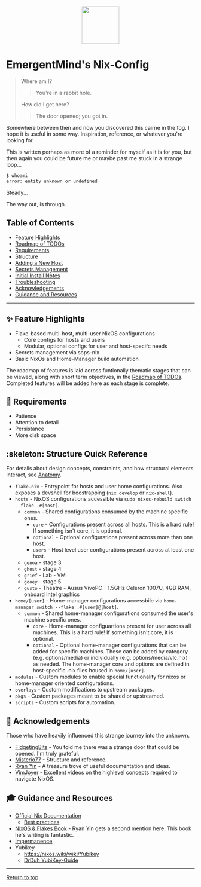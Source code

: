 <div align="center">
<h1>
<img width="100" src="https://raw.githubusercontent.com/simple-icons/simple-icons/master/icons/nixos.svg" /> <br>
</h1>
</div>

# EmergentMind's Nix-Config

>Where am I?
>>You're in a rabbit hole.
>
>How did I get here?
>>The door opened; you got in.

Somewhere between then and now you discovered this cairne in the fog. I hope it is useful in some way. Inspiration, reference, or whatever you're looking for.

This is written perhaps as more of a reminder for myself as it is for you, but then again you could be future me or maybe past me stuck in a strange loop...

```bash
$ whoami
error: entity unknown or undefined
```

Steady...

The way out, is through.

## Table of Contents

* [Feature Highlights](#sparkles-feature-highlights)
* [Roadmap of TODOs](docs/TODO.md)
* [Requirements](#pill-requirements)
* [Structure](#skeleton-structure)
* [Adding a New Host](docs/Addnewhost.md)
* [Secrets Management](docs/secretsmgmt.md)
* [Initial Install Notes](docs/installnotes.md)
* [Troubleshooting](docs/TROUBLESHOOTING.md)
* [Acknowledgements](#pray-acknowledgements)
* [Guidance and Resources](#mortar_board-guidance-and-resources)

---

## :sparkles: Feature Highlights

* Flake-based multi-host, multi-user NixOS configurations
  * Core configs for hosts and users
  * Modular, optional configs for user and host-specifc needs
* Secrets management via sops-nix
* Basic NixOs and Home-Manager build automation

The roadmap of features is laid across funtionally thematic stages that can be viewed, along with short term objectives, in the [Roadmap of TODOs](docs/TODO.md). Completed features will be added here as each stage is complete.

## :pill: Requirements

* Patience
* Attention to detail
* Persistance
* More disk space

## :skeleton: Structure Quick Reference

For details about design concepts, constraints, and how structural elements interact, see [Anatomy](docs/anatomy.md).

* `flake.nix` - Entrypoint for hosts and user home configurations. Also exposes a devshell for boostrapping (`nix develop` or `nix-shell`).
* `hosts` - NixOS configurations accessible via `sudo nixos-rebuild switch --flake .#[host]`.
  * `common` - Shared configurations consumed by the machine specific ones.
    * `core` - Configurations present across all hosts. This is a hard rule! If something isn't core, it is optional.
    * `optional` - Optional configurations present across more than one host.
    * `users` - Host level user configurations present across at least one host.
  * `genoa` - stage 3
  * `ghost` - stage 4
  * `grief` - Lab - VM
  * `gooey` - stage 5
  * `gusto` - Theatre - Ausus VivoPC - 1.5GHz Celeron 1007U, 4GB RAM, onboard Intel graphics
* `home/[user]` - Home-manager configurations accessbile via `home-manager switch --flake .#[user]@[host]`.
  * `common` - Shared home-manager configurations consumed the user's machine specific ones.
    * `core` - Home-manager configuartions present for user across all machines. This is a hard rule! If something isn't core, it is optional.
    * `optional` - Optional home-manager configurations that can be added for specific machines. These can be added by category (e.g. options/media) or individually (e.g. options/media/vlc.nix) as needed.
    The home-manager core and options are defined in host-specific .nix files housed in `home/[user]`.
* `modules` - Custom modules to enable special functionality for nixos or home-manager oriented configurations.
* `overlays` - Custom modifications to upstream packages.
* `pkgs` - Custom packages meant to be shared or upstreamed.
* `scripts` - Custom scripts for automation.

## :pray: Acknowledgements

Those who have heavily influenced this strange journey into the unknown.

* [FidgetingBits](https://github.com/fidgetingbits) - You told me there was a strange door that could be opened. I'm truly grateful.
* [Misterio77](https://github.com/Misterio77) - Structure and reference.
* [Ryan Yin](https://github.com/ryan4yin/nix-config) - A treasure trove of useful documentation and ideas.
* [VimJoyer](https://github.com/vimjoyer) - Excellent videos on the highlevel concepts required to navigate NixOS.

## :mortar_board: Guidance and Resources

* [Official Nix Documentation](https://nix.dev)
  * [Best practices](https://nix.dev/guides/best-practices)
* [NixOS & Flakes Book](https://nixos-and-flakes.thiscute.world/) - Ryan Yin gets a second mention here. This book he's writing is fantastic.
* [Impermanence](https://github.com/nix-community/impermanence)
* Yubikey
  * <https://nixos.wiki/wiki/Yubikey>
  * [DrDuh YubiKey-Guide](https://github.com/drduh/YubiKey-Guide)

---
[Return to top](#emergentminds-nix-config)